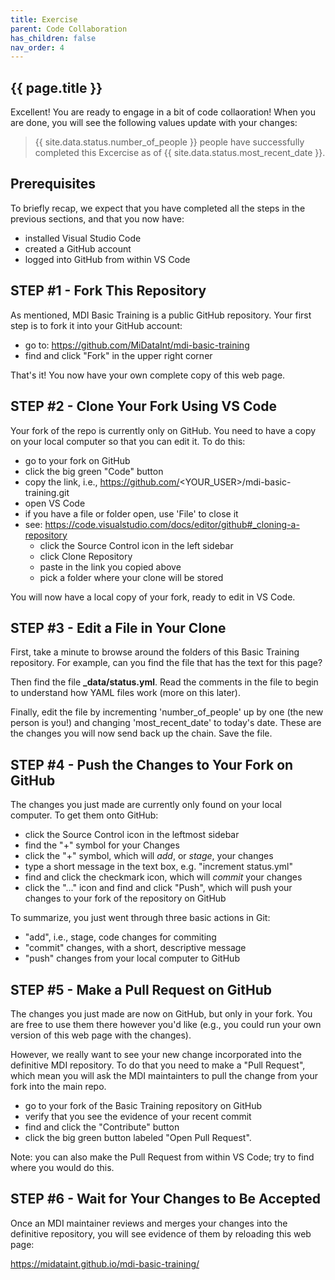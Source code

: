 ```yaml
---
title: Exercise
parent: Code Collaboration
has_children: false
nav_order: 4
---
```


## {{ page.title }}

Excellent! You are ready to engage in a bit of code collaoration!
When you are done, you will see the following values update with your changes:

> {{ site.data.status.number_of_people }} people have successfully completed this Excercise
as of {{ site.data.status.most_recent_date }}.

## Prerequisites

To briefly recap, we expect that you have completed all the steps
in the previous sections, and that you now have:

- installed Visual Studio Code
- created a GitHub account
- logged into GitHub from within VS Code

## STEP #1 - Fork This Repository

As mentioned, MDI Basic Training is a public GitHub repository.
Your first step is to fork it into your GitHub account:

- go to: <https://github.com/MiDataInt/mdi-basic-training>
- find and click "Fork" in the upper right corner

That's it! You now have your own complete copy of this web page.

## STEP #2 - Clone Your Fork Using VS Code

Your fork of the repo is currently only on GitHub. You need
to have a copy on your local computer so that you can edit it.
To do this:

- go to your fork on GitHub
- click the big green "Code" button
- copy the link, i.e., https://github.com/<YOUR_USER>/mdi-basic-training.git
- open VS Code
- if you have a file or folder open, use 'File' to close it
- see: <https://code.visualstudio.com/docs/editor/github#_cloning-a-repository>
    - click the Source Control icon in the left sidebar
    - click Clone Repository
    - paste in the link you copied above
    - pick a folder where your clone will be stored

You will now have a local copy of your fork, ready to edit in VS Code.

## STEP #3 - Edit a File in Your Clone

First, take a minute to browse around the folders of this Basic Training
repository. For example, can you find the file that has the text for this page?

Then find the file **_data/status.yml**.  Read the comments in the file
to begin to understand how YAML files work (more on this later). 

Finally, edit the file by incrementing 'number_of_people' up by one (the 
new person is you!) and changing 'most_recent_date' to today's date. These are the changes you will now send back up the chain. Save the file.

## STEP #4 - Push the Changes to Your Fork on GitHub

The changes you just made are currently only found on your local
computer. To get them onto GitHub:

- click the Source Control icon in the leftmost sidebar
- find the "+" symbol for your Changes
- click the "+" symbol, which will _add_, or _stage_, your changes
- type a short message in the text box, e.g. "increment status.yml"
- find and click the checkmark icon, which will _commit_ your changes
- click the "..." icon and find and click "Push", which will push your changes to your fork of the repository on GitHub

To summarize, you just went through three basic actions in Git:
- "add", i.e., stage, code changes for commiting
- "commit" changes, with a short, descriptive message
- "push" changes from your local computer to GitHub

## STEP #5 - Make a Pull Request on GitHub

The changes you just made are now on GitHub, but only in your fork.
You are free to use them there however you'd like (e.g., you could
run your own version of this web page with the changes).

However, we really want to see your new change incorporated into the
definitive MDI repository. To do that you need to make a "Pull Request",
which mean you will ask the MDI maintainters to pull the change from your
fork into the main repo.

- go to your fork of the Basic Training repository on GitHub
- verify that you see the evidence of your recent commit
- find and click the "Contribute" button
- click the big green button labeled "Open Pull Request".

Note: you can also make the Pull Request from within VS Code; try to find
where you would do this.

## STEP #6 - Wait for Your Changes to Be Accepted

Once an MDI maintainer reviews and merges your changes into the 
definitive repository, you will see evidence of them by reloading this web page:

https://midataint.github.io/mdi-basic-training/

